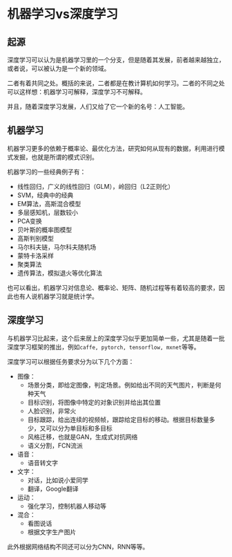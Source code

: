 # 机器学习vs深度学习

<!--more-->
## 起源

深度学习可以认为是机器学习里的一个分支，但是随着其发展，前者越来越独立，或者说，可以被认为是一个新的领域。

二者有着共同之处。概括的来说，二者都是在教计算机如何学习。二者的不同之处可以这样想：机器学习可解释，深度学习不可解释。

并且，随着深度学习发展，人们又给了它一个新的名号：人工智能。

## 机器学习

机器学习更多的依赖于概率论、最优化方法，研究如何从现有的数据，利用进行模式发掘，也就是所谓的模式识别。

机器学习的一些经典例子有：

- 线性回归，广义的线性回归（GLM），岭回归（L2正则化）
- SVM，经典中的经典
- EM算法，高斯混合模型
- 多层感知机，层数较小
- PCA变换
- 贝叶斯的概率图模型
- 高斯判别模型
- 马尔科夫链，马尔科夫随机场
- 蒙特卡洛采样
- 聚类算法
- 遗传算法，模拟退火等优化算法

也可以看出，机器学习对信息论、概率论、矩阵、随机过程等有着较高的要求，因此也有人说机器学习就是统计学。

## 深度学习

与机器学习比起来，这个后来居上的深度学习似乎更加简单一些，尤其是随着一批深度学习框架的推出，例如`caffe, pytorch, tensorflow, mxnet`等等。

深度学习可以根据任务要求分为以下几个方面：

- 图像：
    - 场景分类，即给定图像，判定场景。例如给出不同的天气图片，判断是何种天气
    - 目标识别，将图像中特定的对象识别并给出其位置
    - 人脸识别，非常火
    - 目标跟踪，给出连续的视频帧，跟踪给定目标的移动。根据目标数量多少，又可以分为单目标和多目标
    - 风格迁移，也就是GAN，生成式对抗网络
    - 语义分割，FCN流派
- 语音：
    - 语音转文字
- 文字：
    - 对话，比如说小爱同学
    - 翻译，Google翻译
- 运动：
    - 强化学习，控制机器人移动等
- 混合：
    - 看图说话
    - 根据文字生产图片

此外根据网络结构不同还可以分为CNN，RNN等等。
